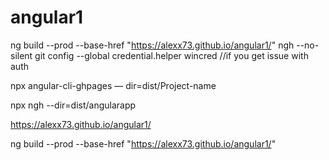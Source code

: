 # angular1

ng build --prod --base-href "https://alexx73.github.io/angular1/​"
ngh --no-silent
git config --global credential.helper wincred //if you get issue with auth

npx angular-cli-ghpages — dir=dist/Project-name

npx ngh --dir=dist/angularapp

https://alexx73.github.io/angular1/

ng build --prod --base-href "https://alexx73.github.io/angular1/​"
